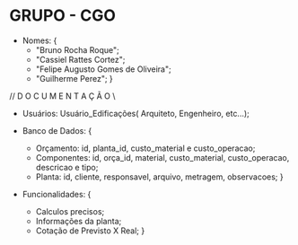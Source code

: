 # GRUPO - CGO 

* Nomes: {
    * "Bruno Rocha Roque";
    * "Cassiel Rattes Cortez";
    * "Felipe Augusto Gomes de Oliveira";
    * "Guilherme Perez";
}



// D O C U M E N T A Ç Ã O \\

* Usuários: Usuário_Edificações( Arquiteto, Engenheiro, etc...);
* Banco de Dados: {
    * Orçamento:   id, planta_id, custo_material e custo_operacao;
    * Componentes: id, orça_id, material, custo_material, custo_operacao, descricao e tipo;
    * Planta:      id, cliente, responsavel, arquivo, metragem, observacoes;
}

* Funcionalidades: {
    * Calculos precisos;
    * Informações da planta;
    * Cotação de Previsto X Real;
}